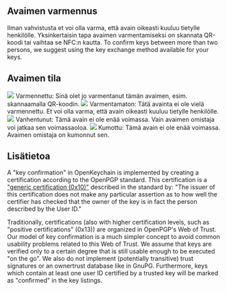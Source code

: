 [//]: # (NOTE: Please put every sentence in its own line, Transifex puts every line in its own translation field!)

## Avaimen varmennus
Ilman vahvistusta et voi olla varma, että avain oikeasti kuuluu tietylle henkilölle.
Yksinkertaisin tapa avaimen varmentamiseksi on skannata QR-koodi tai vaihtaa se NFC:n kautta.
To confirm keys between more than two persons, we suggest using the key exchange method available for your keys.

## Avaimen tila

<img src="status_signature_verified_cutout_24dp"/>  
Varmennettu: Sinä olet jo varmentanut tämän avaimen, esim. skannaamalla QR-koodin.  
<img src="status_signature_unverified_cutout_24dp"/>  
Varmentamaton: Tätä avainta ei ole vielä varmennettu. Et voi olla varma, että avain oikeasti kuuluu tietylle henkilölle.  
<img src="status_signature_expired_cutout_24dp"/>  
Vanhentunut: Tämä avain ei ole enää voimassa. Vain avaimen omistaja voi jatkaa sen voimassaoloa.  
<img src="status_signature_revoked_cutout_24dp"/>  
Kumottu: Tämä avain ei ole enää voimassa. Avaimen omistaja on kumonnut sen. 

## Lisätietoa
A "key confirmation" in OpenKeychain is implemented by creating a certification according to the OpenPGP standard.
This certification is a ["generic certification (0x10)"](http://tools.ietf.org/html/rfc4880#section-5.2.1) described in the standard by:
"The issuer of this certification does not make any particular assertion as to how well the certifier has checked that the owner of the key is in fact the person described by the User ID."

Traditionally, certifications (also with higher certification levels, such as "positive certifications" (0x13)) are organized in OpenPGP's Web of Trust.
Our model of key confirmation is a much simpler concept to avoid common usability problems related to this Web of Trust.
We assume that keys are verified only to a certain degree that is still usable enough to be executed "on the go".
We also do not implement (potentially transitive) trust signatures or an ownertrust database like in GnuPG.
Furthermore, keys which contain at least one user ID certified by a trusted key will be marked as "confirmed" in the key listings.